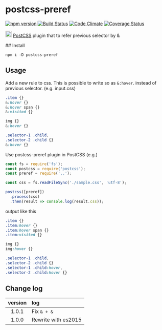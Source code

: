 # postcss-preref

[![npm version](https://badge.fury.io/js/postcss-preref.svg)](https://badge.fury.io/js/postcss-preref)
[![Build Status](https://travis-ci.org/totora0155/postcss-preref.svg)](https://travis-ci.org/totora0155/postcss-preref)
[![Code Climate](https://codeclimate.com/github/totora0155/postcss-preref/badges/gpa.svg)](https://codeclimate.com/github/totora0155/postcss-preref)
[![Coverage Status](https://coveralls.io/repos/totora0155/postcss-preref/badge.svg?branch=master&service=github)](https://coveralls.io/github/totora0155/postcss-preref?branch=master)

<p><img width="20" src="https://camo.githubusercontent.com/2ec260a9d4d3dcc109be800af0b29a8471ad5967/687474703a2f2f706f73746373732e6769746875622e696f2f706f73746373732f6c6f676f2e737667"> <a href="https://github.com/postcss/postcss">PostCSS</a> plugin that to refer previous selector by &</p>
## Install

```
npm i -D postcss-preref
```

## Usage

Add a new rule to css.
This is possible to write so as `&:hover`. instead of previous selector.
(e.g. input.css)
```css
.item {}
&:hover {}
&:hover span {}
&:visited {}

img {}
&:hover {}

.selector-1 .child,
.selector-2 .child {}
&:hover {}

```

Use postcss-preref plugin in PostCSS
(e.g.)
```js
const fs = require('fs');
const postcss = require('postcss');
const preref = require('..');

const css = fs.readFileSync('./sample.css', 'utf-8');

postcss([preref])
  .process(css)
  .then(result => console.log(result.css));

```

output like this

```css
.item {}
.item:hover {}
.item:hover span {}
.item:visited {}

img {}
img:hover {}

.selector-1 .child,
.selector-2 .child {}
.selector-1 .child:hover,
.selector-2 .child:hover {}
```

## Change log

|version|log|
|:-:|:--|
|1.0.1|Fix `& + &`|
|1.0.0|Rewrite with es2015|
